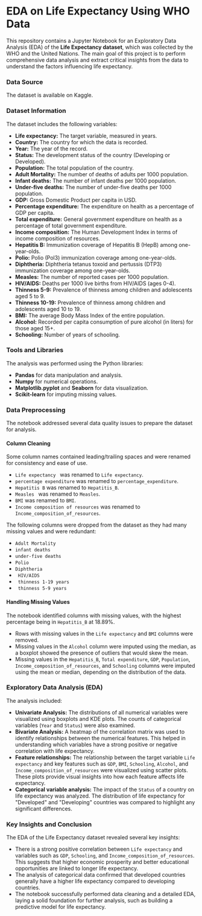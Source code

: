 # EDA on Life Expectancy Using WHO Data

This repository contains a Jupyter Notebook for an Exploratory Data Analysis (EDA) of the **Life Expectancy dataset**, which was collected by the WHO and the United Nations. The main goal of this project is to perform comprehensive data analysis and extract critical insights from the data to understand the factors influencing life expectancy.

### Data Source
The dataset is available on Kaggle.

### Dataset Information
The dataset includes the following variables:
* **Life expectancy:** The target variable, measured in years.
* **Country:** The country for which the data is recorded.
* **Year:** The year of the record.
* **Status:** The development status of the country (Developing or Developed).
* **Population:** The total population of the country.
* **Adult Mortality:** The number of deaths of adults per 1000 population.
* **Infant deaths:** The number of infant deaths per 1000 population.
* **Under-five deaths:** The number of under-five deaths per 1000 population.
* **GDP:** Gross Domestic Product per capita in USD.
* **Percentage expenditure:** The expenditure on health as a percentage of GDP per capita.
* **Total expenditure:** General government expenditure on health as a percentage of total government expenditure.
* **Income composition:** The Human Development Index in terms of income composition of resources.
* **Hepatitis B:** Immunization coverage of Hepatitis B (HepB) among one-year-olds.
* **Polio:** Polio (Pol3) immunization coverage among one-year-olds.
* **Diphtheria:** Diphtheria tetanus toxoid and pertussis (DTP3) immunization coverage among one-year-olds.
* **Measles:** The number of reported cases per 1000 population.
* **HIV/AIDS:** Deaths per 1000 live births from HIV/AIDS (ages 0-4).
* **Thinness 5-9:** Prevalence of thinness among children and adolescents aged 5 to 9.
* **Thinness 10-19:** Prevalence of thinness among children and adolescents aged 10 to 19.
* **BMI:** The average Body Mass Index of the entire population.
* **Alcohol:** Recorded per capita consumption of pure alcohol (in liters) for those aged 15+.
* **Schooling:** Number of years of schooling.

### Tools and Libraries
The analysis was performed using the Python libraries:
-   **Pandas** for data manipulation and analysis.
-   **Numpy** for numerical operations.
-   **Matplotlib.pyplot** and **Seaborn** for data visualization.
-   **Scikit-learn** for imputing missing values.

### Data Preprocessing
The notebook addressed several data quality issues to prepare the dataset for analysis.

#### Column Cleaning
Some column names contained leading/trailing spaces and were renamed for consistency and ease of use.
-   `Life expectancy ` was renamed to `Life expectancy`.
-   `percentage expenditure` was renamed to `percentage_expenditure`.
-   `Hepatitis B` was renamed to `Hepatitis_B`.
-   `Measles ` was renamed to `Measles`.
-   ` BMI ` was renamed to `BMI`.
-   `Income composition of resources` was renamed to `Income_composition_of_resources`.

The following columns were dropped from the dataset as they had many missing values and were redundant:
-   `Adult Mortality`
-   `infant deaths`
-   `under-five deaths `
-   `Polio`
-   `Diphtheria `
-   ` HIV/AIDS`
-   ` thinness 1-19 years`
-   ` thinness 5-9 years`

#### Handling Missing Values
The notebook identified columns with missing values, with the highest percentage being in `Hepatitis_B` at 18.89%.
-   Rows with missing values in the `Life expectancy` and `BMI` columns were removed.
-   Missing values in the `Alcohol` column were imputed using the median, as a boxplot showed the presence of outliers that would skew the mean.
-   Missing values in the `Hepatitis_B`, `Total expenditure`, `GDP`, `Population`, `Income_composition_of_resources`, and `Schooling` columns were imputed using the mean or median, depending on the distribution of the data.

### Exploratory Data Analysis (EDA)
The analysis included:
-   **Univariate Analysis:** The distributions of all numerical variables were visualized using boxplots and KDE plots. The counts of categorical variables (`Year` and `Status`) were also examined.
-   **Bivariate Analysis:** A heatmap of the correlation matrix was used to identify relationships between the numerical features. This helped in understanding which variables have a strong positive or negative correlation with life expectancy.
-   **Feature relationships:** The relationship between the target variable `Life expectancy` and key features such as `GDP`, `BMI`, `Schooling`, `Alcohol`, and `Income_composition_of_resources` were visualized using scatter plots. These plots provide visual insights into how each feature affects life expectancy.
-   **Categorical variable analysis:** The impact of the `Status` of a country on life expectancy was analyzed. The distribution of life expectancy for "Developed" and "Developing" countries was compared to highlight any significant differences.

### Key Insights and Conclusion
The EDA of the Life Expectancy dataset revealed several key insights:
-   There is a strong positive correlation between `Life expectancy` and variables such as `GDP`, `Schooling`, and `Income_composition_of_resources`. This suggests that higher economic prosperity and better educational opportunities are linked to longer life expectancy.
-   The analysis of categorical data confirmed that developed countries generally have a higher life expectancy compared to developing countries.
-   The notebook successfully performed data cleaning and a detailed EDA, laying a solid foundation for further analysis, such as building a predictive model for life expectancy.
